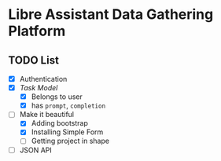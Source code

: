 # Libre Assistant Data Gathering Platform

## TODO List

- [x] Authentication
- [x] _Task Model_
    - [x] Belongs to user
    - [x] has `prompt`, `completion`
- [ ] Make it beautiful
    - [x] Adding bootstrap
    - [x] Installing Simple Form
    - [ ] Getting project in shape
- [ ] JSON API
